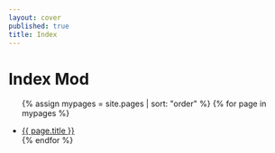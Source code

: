 ```yaml
---
layout: cover
published: true
title: Index
---
```

<!--- Do not change the "index.md" --->


# Index Mod

<ul>

  {% assign mypages = site.pages | sort: "order" %}
  {% for page in mypages %}
   <li class="intro">
  <a href="{{ page.url | absolute_url }}">{{ page.title }}</a>
  </li>
  {% endfor %}


</ul>
